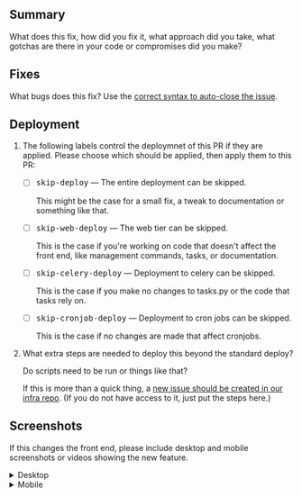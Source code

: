 ## Summary

What does this fix, how did you fix it, what approach did you take, what gotchas are there in your code or compromises did you make?


## Fixes

What bugs does this fix? Use the [correct syntax to auto-close the issue](https://docs.github.com/en/issues/tracking-your-work-with-issues/using-issues/linking-a-pull-request-to-an-issue#linking-a-pull-request-to-an-issue-using-a-keyword).


## Deployment

1. The following labels control the deploymnet of this PR if they are applied. Please choose which should be applied, then apply them to this PR:

   - [ ] <kbd>skip-deploy</kbd> — The entire deployment can be skipped.

        This might be the case for a small fix, a tweak to documentation or something like that.

   - [ ] <kbd>skip-web-deploy</kbd> — The web tier can be skipped.
  
        This is the case if you're working on code that doesn't affect the front end, like management commands, tasks, or documentation.

   - [ ] <kbd>skip-celery-deploy</kbd> — Deployment to celery can be skipped.
  
        This is the case if you make no changes to tasks.py or the code that tasks rely on.

   - [ ] <kbd>skip-cronjob-deploy</kbd> — Deployment to cron jobs can be skipped.

        This is the case if no changes are made that affect cronjobs.

1. What extra steps are needed to deploy this beyond the standard deploy?

    Do scripts need to be run or things like that? 

    If this is more than a quick thing, a [new issue should be created in our infra repo]([url](https://github.com/freelawproject/infrastructure/issues/new)). (If you do not have access to it, just put the steps here.)


## Screenshots

If this changes the front end, please include desktop and mobile screenshots or videos showing the new feature.

<details>
<summary>Desktop</summary>

YOUR IMAGE(S) HERE

</details>


<details>
<summary>Mobile</summary>

YOUR IMAGE(S) HERE

</details>
